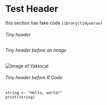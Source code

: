# Test Header 
this section has fake code `library(tidyverse)` 

###### Tiny header 

###### Tiny header before an image

![Image of Yaktocat](https://octodex.github.com/images/yaktocat.png)

###### Tiny header before R Code
``` {r}
string <- "Hello, world!"
print(string)
``` 

